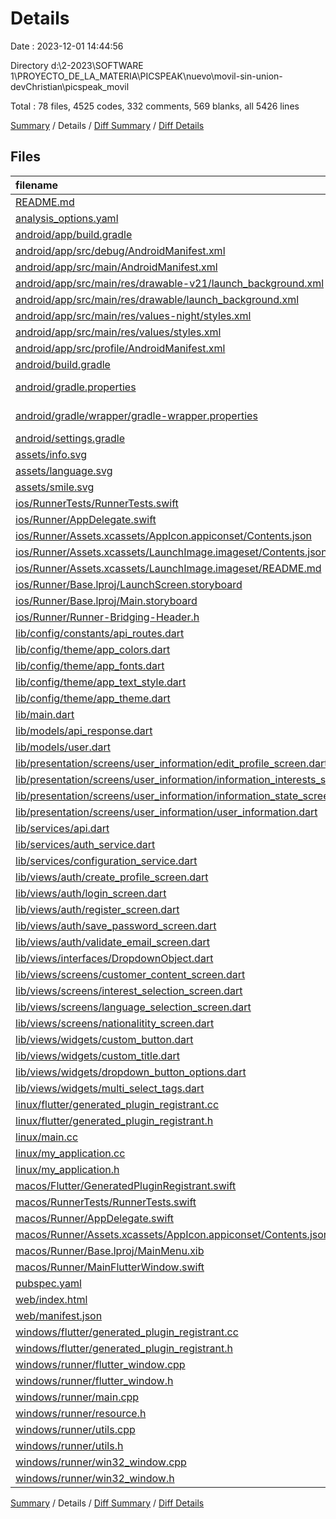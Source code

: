 # Details

Date : 2023-12-01 14:44:56

Directory d:\\2-2023\\SOFTWARE 1\\PROYECTO_DE_LA_MATERIA\\PICSPEAK\\nuevo\\movil-sin-union-devChristian\\picspeak_movil

Total : 78 files,  4525 codes, 332 comments, 569 blanks, all 5426 lines

[Summary](results.md) / Details / [Diff Summary](diff.md) / [Diff Details](diff-details.md)

## Files
| filename | language | code | comment | blank | total |
| :--- | :--- | ---: | ---: | ---: | ---: |
| [README.md](/README.md) | Markdown | 10 | 0 | 7 | 17 |
| [analysis_options.yaml](/analysis_options.yaml) | YAML | 3 | 23 | 4 | 30 |
| [android/app/build.gradle](/android/app/build.gradle) | Gradle | 55 | 5 | 13 | 73 |
| [android/app/src/debug/AndroidManifest.xml](/android/app/src/debug/AndroidManifest.xml) | XML | 3 | 4 | 1 | 8 |
| [android/app/src/main/AndroidManifest.xml](/android/app/src/main/AndroidManifest.xml) | XML | 27 | 6 | 1 | 34 |
| [android/app/src/main/res/drawable-v21/launch_background.xml](/android/app/src/main/res/drawable-v21/launch_background.xml) | XML | 4 | 7 | 2 | 13 |
| [android/app/src/main/res/drawable/launch_background.xml](/android/app/src/main/res/drawable/launch_background.xml) | XML | 4 | 7 | 2 | 13 |
| [android/app/src/main/res/values-night/styles.xml](/android/app/src/main/res/values-night/styles.xml) | XML | 9 | 9 | 1 | 19 |
| [android/app/src/main/res/values/styles.xml](/android/app/src/main/res/values/styles.xml) | XML | 9 | 9 | 1 | 19 |
| [android/app/src/profile/AndroidManifest.xml](/android/app/src/profile/AndroidManifest.xml) | XML | 3 | 4 | 1 | 8 |
| [android/build.gradle](/android/build.gradle) | Gradle | 27 | 0 | 5 | 32 |
| [android/gradle.properties](/android/gradle.properties) | Java Properties | 3 | 0 | 1 | 4 |
| [android/gradle/wrapper/gradle-wrapper.properties](/android/gradle/wrapper/gradle-wrapper.properties) | Java Properties | 5 | 0 | 1 | 6 |
| [android/settings.gradle](/android/settings.gradle) | Gradle | 8 | 0 | 4 | 12 |
| [assets/info.svg](/assets/info.svg) | XML | 9 | 0 | 1 | 10 |
| [assets/language.svg](/assets/language.svg) | XML | 1 | 0 | 0 | 1 |
| [assets/smile.svg](/assets/smile.svg) | XML | 11 | 0 | 1 | 12 |
| [ios/RunnerTests/RunnerTests.swift](/ios/RunnerTests/RunnerTests.swift) | Swift | 7 | 2 | 4 | 13 |
| [ios/Runner/AppDelegate.swift](/ios/Runner/AppDelegate.swift) | Swift | 12 | 0 | 2 | 14 |
| [ios/Runner/Assets.xcassets/AppIcon.appiconset/Contents.json](/ios/Runner/Assets.xcassets/AppIcon.appiconset/Contents.json) | JSON | 122 | 0 | 1 | 123 |
| [ios/Runner/Assets.xcassets/LaunchImage.imageset/Contents.json](/ios/Runner/Assets.xcassets/LaunchImage.imageset/Contents.json) | JSON | 23 | 0 | 1 | 24 |
| [ios/Runner/Assets.xcassets/LaunchImage.imageset/README.md](/ios/Runner/Assets.xcassets/LaunchImage.imageset/README.md) | Markdown | 3 | 0 | 2 | 5 |
| [ios/Runner/Base.lproj/LaunchScreen.storyboard](/ios/Runner/Base.lproj/LaunchScreen.storyboard) | XML | 36 | 1 | 1 | 38 |
| [ios/Runner/Base.lproj/Main.storyboard](/ios/Runner/Base.lproj/Main.storyboard) | XML | 25 | 1 | 1 | 27 |
| [ios/Runner/Runner-Bridging-Header.h](/ios/Runner/Runner-Bridging-Header.h) | C++ | 1 | 0 | 1 | 2 |
| [lib/config/constants/api_routes.dart](/lib/config/constants/api_routes.dart) | Dart | 15 | 2 | 4 | 21 |
| [lib/config/theme/app_colors.dart](/lib/config/theme/app_colors.dart) | Dart | 17 | 1 | 2 | 20 |
| [lib/config/theme/app_fonts.dart](/lib/config/theme/app_fonts.dart) | Dart | 34 | 4 | 2 | 40 |
| [lib/config/theme/app_text_style.dart](/lib/config/theme/app_text_style.dart) | Dart | 14 | 1 | 2 | 17 |
| [lib/config/theme/app_theme.dart](/lib/config/theme/app_theme.dart) | Dart | 23 | 1 | 7 | 31 |
| [lib/main.dart](/lib/main.dart) | Dart | 110 | 1 | 5 | 116 |
| [lib/models/api_response.dart](/lib/models/api_response.dart) | Dart | 4 | 0 | 0 | 4 |
| [lib/models/user.dart](/lib/models/user.dart) | Dart | 42 | 0 | 3 | 45 |
| [lib/presentation/screens/user_information/edit_profile_screen.dart](/lib/presentation/screens/user_information/edit_profile_screen.dart) | Dart | 294 | 3 | 16 | 313 |
| [lib/presentation/screens/user_information/information_interests_screen.dart](/lib/presentation/screens/user_information/information_interests_screen.dart) | Dart | 147 | 3 | 16 | 166 |
| [lib/presentation/screens/user_information/information_state_screen.dart](/lib/presentation/screens/user_information/information_state_screen.dart) | Dart | 206 | 5 | 19 | 230 |
| [lib/presentation/screens/user_information/user_information.dart](/lib/presentation/screens/user_information/user_information.dart) | Dart | 110 | 1 | 14 | 125 |
| [lib/services/api.dart](/lib/services/api.dart) | Dart | 45 | 1 | 7 | 53 |
| [lib/services/auth_service.dart](/lib/services/auth_service.dart) | Dart | 113 | 2 | 17 | 132 |
| [lib/services/configuration_service.dart](/lib/services/configuration_service.dart) | Dart | 123 | 1 | 18 | 142 |
| [lib/views/auth/create_profile_screen.dart](/lib/views/auth/create_profile_screen.dart) | Dart | 307 | 1 | 19 | 327 |
| [lib/views/auth/login_screen.dart](/lib/views/auth/login_screen.dart) | Dart | 180 | 1 | 12 | 193 |
| [lib/views/auth/register_screen.dart](/lib/views/auth/register_screen.dart) | Dart | 120 | 1 | 7 | 128 |
| [lib/views/auth/save_password_screen.dart](/lib/views/auth/save_password_screen.dart) | Dart | 194 | 1 | 10 | 205 |
| [lib/views/auth/validate_email_screen.dart](/lib/views/auth/validate_email_screen.dart) | Dart | 107 | 1 | 3 | 111 |
| [lib/views/interfaces/DropdownObject.dart](/lib/views/interfaces/DropdownObject.dart) | Dart | 5 | 0 | 2 | 7 |
| [lib/views/screens/customer_content_screen.dart](/lib/views/screens/customer_content_screen.dart) | Dart | 125 | 3 | 16 | 144 |
| [lib/views/screens/interest_selection_screen.dart](/lib/views/screens/interest_selection_screen.dart) | Dart | 136 | 5 | 20 | 161 |
| [lib/views/screens/language_selection_screen.dart](/lib/views/screens/language_selection_screen.dart) | Dart | 176 | 7 | 23 | 206 |
| [lib/views/screens/nationalitity_screen.dart](/lib/views/screens/nationalitity_screen.dart) | Dart | 208 | 9 | 22 | 239 |
| [lib/views/widgets/custom_button.dart](/lib/views/widgets/custom_button.dart) | Dart | 41 | 1 | 4 | 46 |
| [lib/views/widgets/custom_title.dart](/lib/views/widgets/custom_title.dart) | Dart | 17 | 0 | 4 | 21 |
| [lib/views/widgets/dropdown_button_options.dart](/lib/views/widgets/dropdown_button_options.dart) | Dart | 52 | 0 | 9 | 61 |
| [lib/views/widgets/multi_select_tags.dart](/lib/views/widgets/multi_select_tags.dart) | Dart | 50 | 0 | 7 | 57 |
| [linux/flutter/generated_plugin_registrant.cc](/linux/flutter/generated_plugin_registrant.cc) | C++ | 7 | 4 | 5 | 16 |
| [linux/flutter/generated_plugin_registrant.h](/linux/flutter/generated_plugin_registrant.h) | C++ | 5 | 5 | 6 | 16 |
| [linux/main.cc](/linux/main.cc) | C++ | 5 | 0 | 2 | 7 |
| [linux/my_application.cc](/linux/my_application.cc) | C++ | 74 | 11 | 20 | 105 |
| [linux/my_application.h](/linux/my_application.h) | C++ | 7 | 7 | 5 | 19 |
| [macos/Flutter/GeneratedPluginRegistrant.swift](/macos/Flutter/GeneratedPluginRegistrant.swift) | Swift | 8 | 3 | 4 | 15 |
| [macos/RunnerTests/RunnerTests.swift](/macos/RunnerTests/RunnerTests.swift) | Swift | 7 | 2 | 4 | 13 |
| [macos/Runner/AppDelegate.swift](/macos/Runner/AppDelegate.swift) | Swift | 8 | 0 | 2 | 10 |
| [macos/Runner/Assets.xcassets/AppIcon.appiconset/Contents.json](/macos/Runner/Assets.xcassets/AppIcon.appiconset/Contents.json) | JSON | 68 | 0 | 1 | 69 |
| [macos/Runner/Base.lproj/MainMenu.xib](/macos/Runner/Base.lproj/MainMenu.xib) | XML | 343 | 0 | 1 | 344 |
| [macos/Runner/MainFlutterWindow.swift](/macos/Runner/MainFlutterWindow.swift) | Swift | 12 | 0 | 4 | 16 |
| [pubspec.yaml](/pubspec.yaml) | YAML | 34 | 56 | 16 | 106 |
| [web/index.html](/web/index.html) | HTML | 38 | 16 | 6 | 60 |
| [web/manifest.json](/web/manifest.json) | JSON | 35 | 0 | 1 | 36 |
| [windows/flutter/generated_plugin_registrant.cc](/windows/flutter/generated_plugin_registrant.cc) | C++ | 6 | 4 | 5 | 15 |
| [windows/flutter/generated_plugin_registrant.h](/windows/flutter/generated_plugin_registrant.h) | C++ | 5 | 5 | 6 | 16 |
| [windows/runner/flutter_window.cpp](/windows/runner/flutter_window.cpp) | C++ | 49 | 7 | 16 | 72 |
| [windows/runner/flutter_window.h](/windows/runner/flutter_window.h) | C++ | 20 | 5 | 9 | 34 |
| [windows/runner/main.cpp](/windows/runner/main.cpp) | C++ | 30 | 4 | 10 | 44 |
| [windows/runner/resource.h](/windows/runner/resource.h) | C++ | 9 | 6 | 2 | 17 |
| [windows/runner/utils.cpp](/windows/runner/utils.cpp) | C++ | 54 | 2 | 10 | 66 |
| [windows/runner/utils.h](/windows/runner/utils.h) | C++ | 8 | 6 | 6 | 20 |
| [windows/runner/win32_window.cpp](/windows/runner/win32_window.cpp) | C++ | 210 | 24 | 55 | 289 |
| [windows/runner/win32_window.h](/windows/runner/win32_window.h) | C++ | 48 | 31 | 24 | 103 |

[Summary](results.md) / Details / [Diff Summary](diff.md) / [Diff Details](diff-details.md)
